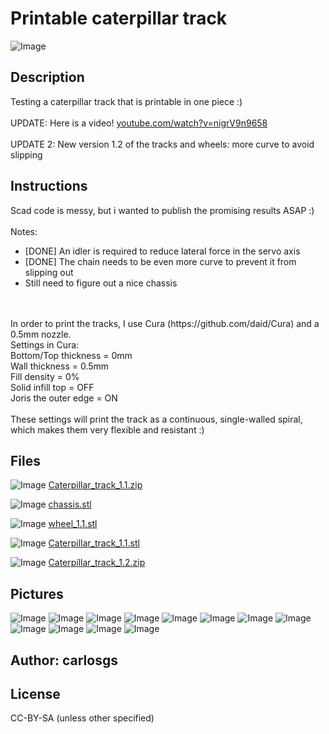 Printable caterpillar track
===============

![Image](img/2012-12-08_18.36.07_display_large.jpg "Title")

Description
--------
Testing a caterpillar track that is printable in one piece :)<br />
<br />
UPDATE: Here is a video! <a href="http://www.youtube.com/watch?v=nigrV9n9658" target="_blank" rel="nofollow">youtube.com/watch?v=nigrV9n9658</a><br />
<br />
UPDATE 2: New version 1.2 of the tracks and wheels: more curve to avoid slipping

Instructions
--------
Scad code is messy, but i wanted to publish the promising results ASAP :)<br />
<br />
Notes:<br />
- [DONE] An idler is required to reduce lateral force in the servo axis<br />
- [DONE] The chain needs to be even more curve to prevent it from slipping out<br />
- Still need to figure out a nice chassis<br />
<br />
<br />
In order to print the tracks, I use Cura (https://github.com/daid/Cura) and a 0.5mm nozzle.<br />
Settings in Cura:<br />
Bottom/Top thickness = 0mm<br />
Wall thickness = 0.5mm<br />
Fill density = 0%<br />
Solid infill top = OFF<br />
Joris the outer edge = ON<br />
<br />
These settings will print the track as a continuous, single-walled spiral, which makes them very flexible and resistant :)

Files
--------
![Image](img/Gears_preview_tinycard.jpg "Title")
 [ Caterpillar_track_1.1.zip](Caterpillar_track_1.1.zip "Title")  

![Image](img/chassis_preview_tinycard.jpg "Title")
 [ chassis.stl](chassis.stl "Title")  

![Image](img/wheel_1.1_preview_tinycard.jpg "Title")
 [ wheel_1.1.stl](wheel_1.1.stl "Title")  

![Image](img/Caterpillar_track_1.1_preview_tinycard.jpg "Title")
 [ Caterpillar_track_1.1.stl](Caterpillar_track_1.1.stl "Title")  

![Image](img/Gears_preview_tinycard.jpg "Title")
 [ Caterpillar_track_1.2.zip](Caterpillar_track_1.2.zip "Title")  



Pictures
--------
![Image](img/2012-12-09_00.34.16_display_large.jpg "Title")
![Image](img/2012-12-09_00.34.29_display_large.jpg "Title")
![Image](img/2012-12-09_00.34.42_display_large.jpg "Title")
![Image](img/2012-12-09_00.34.56_display_large.jpg "Title")
![Image](img/2012-12-09_11.12.26_display_large.jpg "Title")
![Image](img/2012-12-09_11.12.33_display_large.jpg "Title")
![Image](img/2012-12-09_18.28.28_display_large.jpg "Title")
![Image](img/2012-12-09_18.30.04_display_large.jpg "Title")
![Image](img/2012-12-09_18.28.58_display_large.jpg "Title")
![Image](img/Caterpillar_track_1.1_display_large.jpg "Title")
![Image](img/chassis_display_large.jpg "Title")
![Image](img/wheel_1.1_display_large.jpg "Title")


Author: carlosgs
--------


License
--------
CC-BY-SA (unless other specified)


